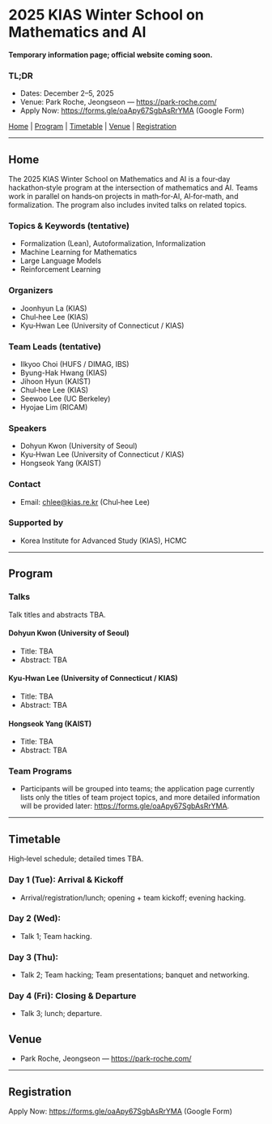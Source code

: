 # 2025 KIAS Winter School on Mathematics and AI

**Temporary information page; official website coming soon.**

### TL;DR
- Dates: December 2–5, 2025
- Venue: Park Roche, Jeongseon — <https://park-roche.com/>
- Apply Now: <https://forms.gle/oaApy67SgbAsRrYMA> (Google Form)

[Home](#home) | [Program](#program) | [Timetable](#timetable) | [Venue](#venue) | [Registration](#registration)

---

## Home

The 2025 KIAS Winter School on Mathematics and AI is a four‑day hackathon‑style program at the intersection of mathematics and AI. Teams work in parallel on hands‑on projects in math‑for‑AI, AI‑for‑math, and formalization. The program also includes invited talks on related topics.

### Topics & Keywords (tentative)

- Formalization (Lean), Autoformalization, Informalization
- Machine Learning for Mathematics
- Large Language Models
- Reinforcement Learning

### Organizers

- Joonhyun La (KIAS)
- Chul‑hee Lee (KIAS)
- Kyu‑Hwan Lee (University of Connecticut / KIAS)

### Team Leads (tentative)

- Ilkyoo Choi (HUFS / DIMAG, IBS)
- Byung-Hak Hwang (KIAS)
- Jihoon Hyun (KAIST)
- Chul‑hee Lee (KIAS)
- Seewoo Lee (UC Berkeley)
- Hyojae Lim (RICAM)


### Speakers

- Dohyun Kwon (University of Seoul)
- Kyu‑Hwan Lee (University of Connecticut / KIAS)
- Hongseok Yang (KAIST)


### Contact

- Email: chlee@kias.re.kr (Chul‑hee Lee)

### Supported by

- Korea Institute for Advanced Study (KIAS), HCMC

---

## Program

### Talks
Talk titles and abstracts TBA.

#### Dohyun Kwon (University of Seoul)
- Title: TBA
- Abstract: TBA

#### Kyu‑Hwan Lee (University of Connecticut / KIAS)
- Title: TBA
- Abstract: TBA

#### Hongseok Yang (KAIST)
- Title: TBA
- Abstract: TBA

### Team Programs
- Participants will be grouped into teams; the application page currently lists only the titles of team project topics, and more detailed information will be provided later: <https://forms.gle/oaApy67SgbAsRrYMA>.

---

## Timetable

High‑level schedule; detailed times TBA.

### Day 1 (Tue): Arrival & Kickoff
- Arrival/registration/lunch; opening + team kickoff; evening hacking.

### Day 2 (Wed): 
- Talk 1; Team hacking.

### Day 3 (Thu): 
- Talk 2; Team hacking; Team presentations; banquet and networking.

### Day 4 (Fri): Closing & Departure
- Talk 3; lunch; departure.


 
## Venue

- Park Roche, Jeongseon — <https://park-roche.com/>

---

## Registration

Apply Now: <https://forms.gle/oaApy67SgbAsRrYMA> (Google Form)

